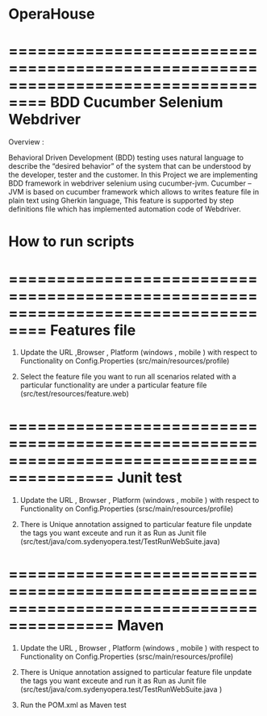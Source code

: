 # OperaHouse
==================================================================================
                             BDD Cucumber Selenium Webdriver 
==================================================================================
Overview :

Behavioral Driven Development (BDD) testing uses natural language to describe the “desired behavior” of the system that can be understood by the developer, tester and the customer. In this Project we are implementing   BDD framework in webdriver selenium using cucumber-jvm. Cucumber –JVM is based on cucumber framework which allows to writes feature file in plain text using Gherkin language, This feature is supported by step definitions file which has implemented automation code of Webdriver.


# How to run scripts
==================================================================================
                                  Features file 
==================================================================================
1. Update the URL ,Browser , Platform (windows , mobile ) with respect to Functionality on Config.Properties (src/main/resources/profile)

2. Select the feature file you want to run all scenarios related with a particular functionality are under a particular feature file 
(src/test/resources/feature.web)

=========================================================================================
                                    Junit test 
==========================================================================================

1. Update the URL , Browser , Platform (windows , mobile )  with respect to Functionality on Config.Properties (srsc/main/resources/profile)

2. There is Unique annotation assigned to particular feature file unpdate the tags you want exceute and run it as Run as Junit file 
(src/test/java/com.sydenyopera.test/TestRunWebSuite.java)


=========================================================================================
                                       Maven 
==========================================================================================

1. Update the URL , Browser , Platform (windows , mobile ) with respect to Functionality on Config.Properties (srsc/main/resources/profile)

2. There is Unique annotation assigned to particular feature file unpdate the tags you want exceute and run it as Run as Junit file 
(src/test/java/com.sydenyopera.test/TestRunWebSuite.java )

3. Run the POM.xml  as  Maven test 